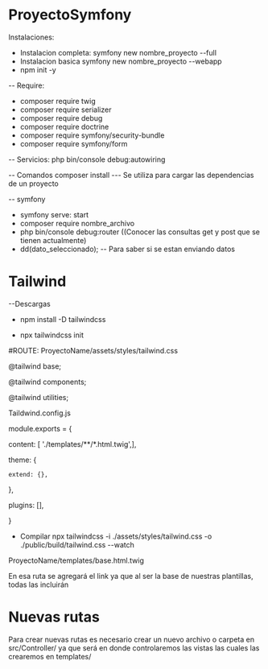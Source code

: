# ProyectoSymfony
Instalaciones:
- Instalacion completa:
symfony new nombre_proyecto --full
- Instalacion basica
symfony new nombre_proyecto --webapp
- npm init -y


-- Require:
- composer require twig
- composer require serializer
- composer require debug
- composer require doctrine
- composer require symfony/security-bundle
- composer require symfony/form


-- Servicios:
php bin/console debug:autowiring

-- Comandos
composer install --- Se utiliza para cargar las dependencias de un proyecto

-- symfony
- symfony serve: start 
- composer require nombre_archivo
- php bin/console debug:router ((Conocer las consultas get y post que se tienen actualmente)
- dd(dato_seleccionado); -- Para saber si se estan enviando datos

<h1>Tailwind</h1>
--Descargas

- npm install -D tailwindcss
  
- npx tailwindcss init

#ROUTE: ProyectoName/assets/styles/tailwind.css

@tailwind base;

@tailwind components;

@tailwind utilities;

Taildwind.config.js


  module.exports = {
  
  content: [ './templates/**/*.html.twig',],
  
  theme: {
  
    extend: {},
  
  },
  
  plugins: [],
  
}


- Compilar
npx tailwindcss -i ./assets/styles/tailwind.css -o ./public/build/tailwind.css --watch

ProyectoName/templates/base.html.twig

En esa ruta se agregará el link ya que al ser la base de nuestras plantillas, todas las incluirán 
<link href="{{ asset('build/tailwind.css') }}" rel="stylesheet">

<h1>Nuevas rutas</h1>

Para crear nuevas rutas es necesario crear un nuevo archivo o carpeta en src/Controller/ ya que será en donde controlaremos las vistas las cuales las crearemos en templates/


